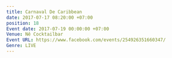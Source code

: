 ```yaml
---
title: Carnaval De Caribbean
date: 2017-07-17 08:20:00 +07:00
position: 18
Event date: 2017-07-19 00:00:00 +07:00
Venue: Nê Cocktailbar
Event URL: https://www.facebook.com/events/254926351660347/
Genre: LIVE
---
```


